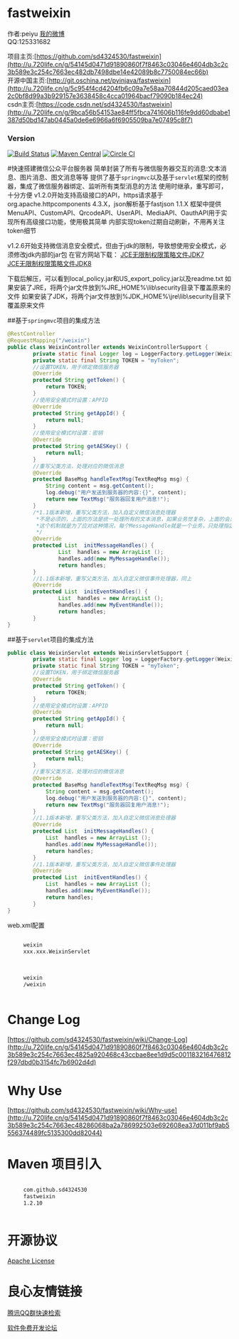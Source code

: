 fastweixin
==========
作者:peiyu 
[我的微博](http://u.720life.cn/g/c1e3906cb73241d8bdbe53b5d457b17de49e2e0da5dba22c3e9cca114e24a1d3)  
QQ:125331682 

项目主页:[https://github.com/sd4324530/fastweixin](http://u.720life.cn/g/54145d0471d91890860f7f8463c03046e4604db3c2c3b589e3c254c7663ec482db7498dbe14e42089b8c7750084ec66b)  
开源中国主页:[http://git.oschina.net/pyinjava/fastweixin](http://u.720life.cn/g/5c954f4cd4204fb6c09a7e58aa70844d205caed03ea2c0bf8d99a3b929157e3638458c4cca01964bacf79090b184ec24)  
csdn主页:[https://code.csdn.net/sd4324530/fastweixin](http://u.720life.cn/g/9bca56b54153ae84ff5fbca741606b116fe9dd60dbabe1387d50bd147ab0445a0de6e6966a6f6905509ba7e07495c8f7)  

### Version
[![Build Status](https://api.travis-ci.org/sd4324530/fastweixin.png?branch=master)](https://travis-ci.org/sd4324530/fastweixin)
[![Maven Central](https://maven-badges.herokuapp.com/maven-central/com.github.sd4324530/fastweixin/badge.svg)](https://maven-badges.herokuapp.com/maven-central/com.github.sd4324530/fastweixin)
[![Circle CI](https://circleci.com/gh/sd4324530/fastweixin/tree/master.svg?style=svg)](https://circleci.com/gh/sd4324530/fastweixin/tree/master)

#快速搭建微信公众平台服务器 
简单封装了所有与微信服务器交互的消息:文本消息、图片消息、图文消息等等 
提供了基于`springmvc`以及基于`servlet`框架的控制器，集成了微信服务器绑定、监听所有类型消息的方法 
使用时继承，重写即可，十分方便 
v1.2.0开始支持高级接口的API，https请求基于org.apache.httpcomponents 4.3.X，json解析基于fastjson 1.1.X 
框架中提供MenuAPI、CustomAPI、QrcodeAPI、UserAPI、MediaAPI、OauthAPI用于实现所有高级接口功能，使用极其简单 
内部实现token过期自动刷新，不用再关注token细节 

v1.2.6开始支持微信消息安全模式，但由于jdk的限制，导致想使用安全模式，必须修改jdk内部的jar包 
在官方网站下载： 
[JCE无限制权限策略文件JDK7](http://u.720life.cn/g/0832d3c13dcf440b8c2ddd37014597194dfce0f4546bd12c9ba469d981d9d729007ebfc8068b2baf5cdf0064d40d4999791743570b1c7d2ca2dc6509997ab3e5bb7cdab304d5a6035f91230a45606ddb07ac85b48fb795f578e8b4ebf44ae19c)  
[JCE无限制权限策略文件JDK8](http://u.720life.cn/g/0832d3c13dcf440b8c2ddd37014597194dfce0f4546bd12c9ba469d981d9d729007ebfc8068b2baf5cdf0064d40d4999e79fd490f387972131eda157e6b402ce2d8c61c6a3e714da3ec95fcafedd448ba3a9639b48d7bde5976bf5f58a59a7d0)  

下载后解压，可以看到local_policy.jar和US_export_policy.jar以及readme.txt 
如果安装了JRE，将两个jar文件放到%JRE_HOME%\lib\security目录下覆盖原来的文件 
如果安装了JDK，将两个jar文件放到%JDK_HOME%\jre\lib\security目录下覆盖原来文件 


##基于`springmvc`项目的集成方法
```Java
@RestController
@RequestMapping("/weixin")
public class WeixinController extends WeixinControllerSupport {
        private static final Logger log = LoggerFactory.getLogger(WeixinController.class);
        private static final String TOKEN = "myToken";
        //设置TOKEN，用于绑定微信服务器
        @Override
        protected String getToken() {
            return TOKEN;
        }
        //使用安全模式时设置：APPID
        @Override
        protected String getAppId() {
            return null;
        }
        //使用安全模式时设置：密钥
        @Override
        protected String getAESKey() {
            return null;
        }
        //重写父类方法，处理对应的微信消息
        @Override
        protected BaseMsg handleTextMsg(TextReqMsg msg) {
            String content = msg.getContent();
            log.debug("用户发送到服务器的内容:{}", content);
            return new TextMsg("服务器回复用户消息!");
        }
        /*1.1版本新增，重写父类方法，加入自定义微信消息处理器
         *不是必须的，上面的方法是统一处理所有的文本消息，如果业务觉复杂，上面的会显得比较乱
         *这个机制就是为了应对这种情况，每个MessageHandle就是一个业务，只处理指定的那部分消息
         */
        @Override
        protected List  initMessageHandles() {
                List  handles = new ArrayList ();
                handles.add(new MyMessageHandle());
                return handles;
        }
        //1.1版本新增，重写父类方法，加入自定义微信事件处理器，同上
        @Override
        protected List  initEventHandles() {
                List  handles = new ArrayList ();
                handles.add(new MyEventHandle());
                return handles;
        }
}
```

##基于`servlet`项目的集成方法
```Java
public class WeixinServlet extends WeixinServletSupport {
        private static final Logger log = LoggerFactory.getLogger(WeixinController.class);
        private static final String TOKEN = "myToken";
        //设置TOKEN，用于绑定微信服务器
        @Override
        protected String getToken() {
            return TOKEN;
        }
        //使用安全模式时设置：APPID
        @Override
        protected String getAppId() {
            return null;
        }
        //使用安全模式时设置：密钥
        @Override
        protected String getAESKey() {
            return null;
        }
        //重写父类方法，处理对应的微信消息
        @Override
        protected BaseMsg handleTextMsg(TextReqMsg msg) {
            String content = msg.getContent();
            log.debug("用户发送到服务器的内容:{}", content);
            return new TextMsg("服务器回复用户消息!");
        }
        //1.1版本新增，重写父类方法，加入自定义微信消息处理器
        @Override
        protected List  initMessageHandles() {
            List  handles = new ArrayList ();
            handles.add(new MyMessageHandle());
            return handles;
        }
        //1.1版本新增，重写父类方法，加入自定义微信事件处理器
        @Override
        protected List  initEventHandles() {
            List  handles = new ArrayList ();
            handles.add(new MyEventHandle());
            return handles;
        }
}
```
 
web.xml配置

```xml
 
     weixin 
	 xxx.xxx.WeixinServlet 
 

 
     weixin 
     /weixin 
 
```


Change Log
=========
[https://github.com/sd4324530/fastweixin/wiki/Change-Log](http://u.720life.cn/g/54145d0471d91890860f7f8463c03046e4604db3c2c3b589e3c254c7663ec4825a920468c43ccbae8ee1d9d5c001183216476812f297dbd0b3154fc7b6902d4d) 

Why Use
=========
[https://github.com/sd4324530/fastweixin/wiki/Why-use](http://u.720life.cn/g/54145d0471d91890860f7f8463c03046e4604db3c2c3b589e3c254c7663ec48286068ba2a786992503e692608ea37d011bf9ab5556374489fc5135300dd82044) 

Maven 项目引入
==========
```xml
 
     com.github.sd4324530 
     fastweixin 
     1.2.10 
 
```

开源协议
==========
[Apache License](http://u.720life.cn/g/c0fe1da5278ca9f6360e901f74721f845e8fe6a63a2e42f1caa9cfc3bfda716480d0beb5865d0b08259d3122330d798e) 



 # 良心友情链接

[腾讯QQ群快速检索](http://u.720life.cn/s/8cf73f7c)

[软件免费开发论坛](http://u.720life.cn/s/bbb01dc0)